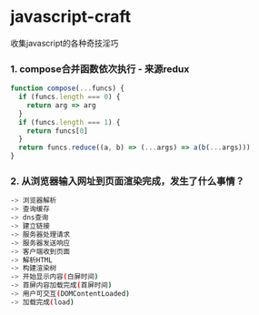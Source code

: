 # javascript-craft
收集javascript的各种奇技淫巧

### 1. compose合并函数依次执行 - 来源redux

```javascript
function compose(...funcs) {
  if (funcs.length === 0) {
    return arg => arg
  }
  if (funcs.length === 1) {
    return funcs[0]
  }
  return funcs.reduce((a, b) => (...args) => a(b(...args)))
}
```
### 2. 从浏览器输入网址到页面渲染完成，发生了什么事情？

```bash
-> 浏览器解析
-> 查询缓存
-> dns查询
-> 建立链接
-> 服务器处理请求
-> 服务器发送响应
-> 客户端收到页面
-> 解析HTML
-> 构建渲染树
-> 开始显示内容(白屏时间)
-> 首屏内容加载完成(首屏时间)
-> 用户可交互(DOMContentLoaded)
-> 加载完成(load)
```
